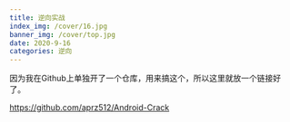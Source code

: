 ```yaml
---
title: 逆向实战
index_img: /cover/16.jpg
banner_img: /cover/top.jpg
date: 2020-9-16
categories: 逆向
---
```


因为我在Github上单独开了一个仓库，用来搞这个，所以这里就放一个链接好了。

https://github.com/aprz512/Android-Crack
